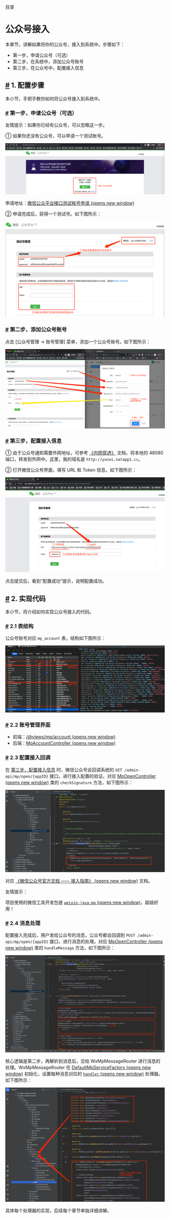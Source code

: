 目录

# 公众号接入

本章节，讲解如果将你的公众号，接入到系统中。步骤如下：

*   第一步，申请公众号（可选）
*   第二步，在系统中，添加公众号账号
*   第三步，在公众号中，配置接入信息

## [#](#_1-配置步骤) 1. 配置步骤

本小节，手把手教你如何将公众号接入到系统中。

### [#](#第一步-申请公众号-可选) 第一步，申请公众号（可选）

友情提示：如果你已经有公众号，可以忽略这一步。

① 如果你还没有公众号，可以申请一个测试帐号。

![申请测试账号](./static/第一步-申请测试帐号.png)

申请地址：[微信公众平台接口测试帐号申请 (opens new window)](https://mp.weixin.qq.com/debug/cgi-bin/sandbox?t=sandbox/login)

② 申请完成后，获得一个测试号。如下图所示：

![测试账号信息](./static/第一步-测试账号信息.png)

### [#](#第二步-添加公众号账号) 第二步，添加公众号账号

点击 \[公众号管理 -> 账号管理\] 菜单，添加一个公众号账号。如下图所示：

![添加公众号账号](./static/第二步-添加公众号账号.png)

### [#](#第三步-配置接入信息) 第三步，配置接入信息

① 由于公众号通知需要外网地址，可参考 [《内网穿透》](/natapp/) 文档，将本地的 48080 端口，转发到外网中。这里，我的域名是 `http://yunai.natapp1.cc`。

② 打开微信公众号界面，填写 URL 和 Token 信息。如下图所示：

![填写 URL 和 Token 信息](./static/第三步-填写URL和Token.png)

点击提交后，看到“配置成功”提示，说明配置成功。

## [#](#_2-实现代码) 2. 实现代码

本小节，将介绍如何实现公众号接入的代码。

### [#](#_2-1-表结构) 2.1 表结构

公众号账号对应 `mp_account` 表，结构如下图所示：

![表结构](./static/表结构.png)

### [#](#_2-2-账号管理界面) 2.2 账号管理界面

*   前端：[/@views/mp/account (opens new window)](https://github.com/yudaocode/yudao-ui-admin-vue2/blob/master/src/views/mp/account/index.vue)
*   后端：[MpAccountController (opens new window)](https://github.com/YunaiV/yudao-cloud/blob/master/yudao-module-mp/yudao-module-mp-biz/src/main/java/cn/iocoder/yudao/module/mp/controller/admin/account/MpAccountController.java)

### [#](#_2-3-配置接入回调) 2.3 配置接入回调

在 [第三步，配置接入信息](#%E7%AC%AC%E4%B8%89%E6%AD%A5-%E9%85%8D%E7%BD%AE%E6%8E%A5%E5%85%A5%E4%BF%A1%E6%81%AF) 时，微信公众号会回调系统的 `GET /admin-api/mp/open/{appID}` 接口，进行接入配置的验证。对应 [MpOpenController (opens new window)](https://github.com/YunaiV/yudao-cloud/blob/master/yudao-module-mp/yudao-module-mp-biz/src/main/java/cn/iocoder/yudao/module/mp/controller/admin/open/MpOpenController.java#L39-L57) 类的 `checkSignature` 方法，如下图所示：

![checkSignature 方法](./static/配置接入回调.png)

对应 [《微信公众号官方文档 —— 接入指南》 (opens new window)](https://developers.weixin.qq.com/doc/offiaccount/Basic_Information/Access_Overview.html#%E7%AC%AC%E4%BA%8C%E6%AD%A5%EF%BC%9A%E9%AA%8C%E8%AF%81%E6%B6%88%E6%81%AF%E7%9A%84%E7%A1%AE%E6%9D%A5%E8%87%AA%E5%BE%AE%E4%BF%A1%E6%9C%8D%E5%8A%A1%E5%99%A8) 文档。

友情提示：

项目使用的微信工具开发包是 [`weixin-java-mp` (opens new window)](https://github.com/Wechat-Group/WxJava/tree/develop/weixin-java-mp)，超级好用！

### [#](#_2-4-消息处理) 2.4 消息处理

配置接入完成后，用户发给公众号的消息，公众号都会回调到 `POST /admin-api/mp/open/{appID}` 接口，进行消息的处理。对应 [MpOpenController (opens new window)](https://github.com/YunaiV/yudao-cloud/blob/master/yudao-module-mp/yudao-module-mp-biz/src/main/java/cn/iocoder/yudao/module/mp/controller/admin/open/MpOpenController.java#L59-L114) 类的 `handleMessage` 方法，如下图所示：

![handleMessage 方法](./static/消息处理.png)

核心逻辑是第二步，再解析到消息后，交给 WxMpMessageRouter 进行消息的处理。WxMpMessageRouter 在 [DefaultMpServiceFactory (opens new window)](https://github.com/YunaiV/yudao-cloud/blob/master/yudao-module-mp/yudao-module-mp-biz/src/main/java/cn/iocoder/yudao/module/mp/controller/admin/open/MpOpenController.java#L59-L114) 初始化，设置每种消息对应的 [`handler` (opens new window)](https://github.com/YunaiV/yudao-cloud/blob/master/yudao-module-mp/yudao-module-mp-biz/src/main/java/cn/iocoder/yudao/module/mp/service/handler/) 处理器。如下图所示：

![消息处理器](./static/消息处理器.png)

具体每个处理器的实现，后续每个章节单独详细讲解。